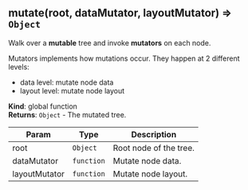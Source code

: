 <a name="mutate"></a>

## mutate(root, dataMutator, layoutMutator) ⇒ <code>Object</code>
Walk over a **mutable** tree and invoke **mutators** on each node.

Mutators implements how mutations occur. They happen at 2 different levels:
- data level: mutate node data
- layout level: mutate node layout

**Kind**: global function  
**Returns**: <code>Object</code> - The mutated tree.  

| Param | Type | Description |
| --- | --- | --- |
| root | <code>Object</code> | Root node of the tree. |
| dataMutator | <code>function</code> | Mutate node data. |
| layoutMutator | <code>function</code> | Mutate node layout. |

